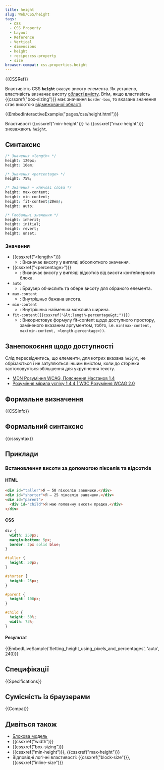 ```yaml
---
title: height
slug: Web/CSS/height
tags:
  - CSS
  - CSS Property
  - Layout
  - Reference
  - Vertical
  - dimensions
  - height
  - recipe:css-property
  - size
browser-compat: css.properties.height
---
```


{{CSSRef}}

Властивість CSS **`height`** вказує висоту елемента. Як усталено, властивість визначає висоту [області вмісту](/uk/docs/Web/CSS/CSS_Box_Model/Introduction_to_the_CSS_box_model#content_area). Втім, якщо властивість {{cssxref("box-sizing")}} має значення `border-box`, то вказане значення стає висотою [відмежованої області](/uk/docs/Web/CSS/CSS_Box_Model/Introduction_to_the_CSS_box_model#border_area).

{{EmbedInteractiveExample("pages/css/height.html")}}

Властивості {{cssxref("min-height")}} та {{cssxref("max-height")}} зневажають `height`.

## Синтаксис

```css
/* Значення <length> */
height: 120px;
height: 10em;

/* Значення <percentage> */
height: 75%;

/* Значення – ключові слова */
height: max-content;
height: min-content;
height: fit-content(20em);
height: auto;

/* Глобальні значення */
height: inherit;
height: initial;
height: revert;
height: unset;
```

### Значення

- {{cssxref("&lt;length&gt;")}}
  - : Визначає висоту у вигляді абсолютного значення.
- {{cssxref("&lt;percentage&gt;")}}
  - : Визначає висоту у вигляді відсотків від висоти контейнерного блока.
- `auto`
  - : Браузер обчислить та обере висоту для обраного елемента.
- `max-content`
  - : Внутрішньо бажана висота.
- `min-content`
  - : Внутрішньо найменша можлива ширина.
- `fit-content({{cssxref("&lt;length-percentage&gt;")}})`
  - : Використовує формулу fit-content щодо доступного простору, заміненого вказаним аргументом, тобто, i.e. `min(max-content, max(min-content, <length-percentage>))`.

## Занепокоєння щодо доступності

Слід пересвідчитись, що елементи, для котрих вказана `height`, не обрізаються і не затуляються іншим вмістом, коли до сторінки застосовується збільшення для укрупнення тексту.

- [MDN Розуміння WCAG, Пояснення Настанов 1.4](/uk/docs/Web/Accessibility/Understanding_WCAG/Perceivable#Guideline_1.4_Make_it_easier_for_users_to_see_and_hear_content_including_separating_foreground_from_background)
- [Розуміння мірила успіху 1.4.4 | W3C Розуміння WCAG 2.0](https://www.w3.org/TR/UNDERSTANDING-WCAG20/visual-audio-contrast-scale.html)

## Формальне визначення

{{CSSInfo}}

## Формальний синтаксис

{{csssyntax}}

## Приклади

### Встановлення висоти за допомогою пікселів та відсотків

#### HTML

```html
<div id="taller">Я – 50 пікселів заввишки.</div>
<div id="shorter">Я – 25 пікселів заввишки.</div>
<div id="parent">
  <div id="child">Я маю половину висоти предка.</div>
</div>
```

#### CSS

```css
div {
  width: 250px;
  margin-bottom: 5px;
  border: 2px solid blue;
}

#taller {
  height: 50px;
}

#shorter {
  height: 25px;
}

#parent {
  height: 100px;
}

#child {
  height: 50%;
  width: 75%;
}
```

#### Результат

{{EmbedLiveSample('Setting_height_using_pixels_and_percentages', 'auto', 240)}}

## Специфікації

{{Specifications}}

## Сумісність із браузерами

{{Compat}}

## Дивіться також

- [Блокова модель](/uk/docs/Web/CSS/CSS_Box_Model/Introduction_to_the_CSS_box_model)
- {{cssxref("width")}}
- {{cssxref("box-sizing")}}
- {{cssxref("min-height")}}, {{cssxref("max-height")}}
- Відповідні логічні властивості: {{cssxref("block-size")}}, {{cssxref("inline-size")}}

